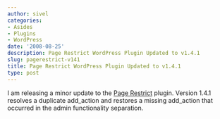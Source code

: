 ```yaml
---
author: sivel
categories:
- Asides
- Plugins
- WordPress
date: '2008-08-25'
description: Page Restrict WordPress Plugin Updated to v1.4.1
slug: pagerestrict-v141
title: Page Restrict WordPress Plugin Updated to v1.4.1
type: post
---
```


I am releasing a minor update to the [Page Restrict][1] plugin. Version 1.4.1 resolves a duplicate add\_action and restores a missing add\_action that occurred in the admin functionality separation.

 [1]: http://sivel.net/2008/08/page-restrict/
